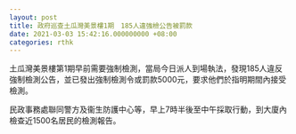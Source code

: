 ```yaml
---
layout: post
title: 政府巡查土瓜灣美景樓1期　185人違強檢公告被罰款
date: 2021-03-03 15:42:16.000000000 +08:00
categories: rthk
---
```


土瓜灣美景樓第1期早前需要強制檢測，當局今日派人到場執法，發現185人違反強制檢測公告，並已發出強制檢測令或罰款5000元，要求他們於指明期間內接受檢測。

民政事務處聯同警方及衞生防護中心等，早上7時半後至中午採取行動，到大廈內檢查近1500名居民的檢測報告。
